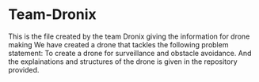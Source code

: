 # Team-Dronix
This is the file created by the team Dronix giving the information for drone making
We have created a drone that tackles the following problem statement: To create a drone for surveillance and obstacle avoidance.
And the explainations and structures of the drone is given in the repository provided.
